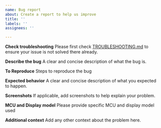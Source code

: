 ```yaml
---
name: Bug report
about: Create a report to help us improve
title: ''
labels: ''
assignees: ''

---
```


**Check troubleshooting**
Please first check [TROUBLESHOOTING.md](https://github.com/almindor/mipidsi/blob/master/docs/TROUBLESHOOTING.md) to ensure your issue is not solved there already.

**Describe the bug**
A clear and concise description of what the bug is.

**To Reproduce**
Steps to reproduce the bug

**Expected behavior**
A clear and concise description of what you expected to happen.

**Screenshots**
If applicable, add screenshots to help explain your problem.

**MCU and Display model**
Please provide specific MCU and display model used

**Additional context**
Add any other context about the problem here.
